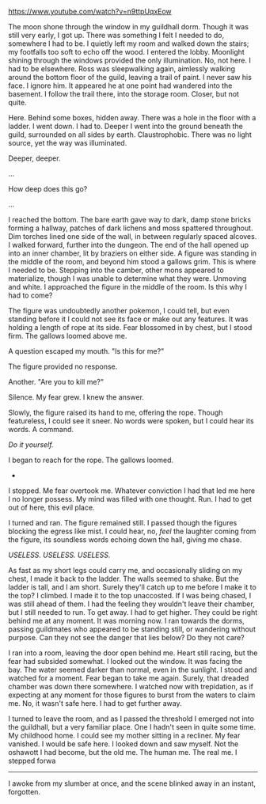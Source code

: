 https://www.youtube.com/watch?v=n9ttpUqxEow

The moon shone through the window in my guildhall dorm. Though it was still very early, I got up. There was something I felt I needed to do, somewhere I had to be. I quietly left my room and walked down the stairs; my footfalls too soft to echo off the wood. I entered the lobby. Moonlight shining through the windows provided the only illumination. No, not here. I had to be elsewhere. Ross was sleepwalking again, aimlessly walking around the bottom floor of the guild, leaving a trail of paint. I never saw his face. I ignore him. It appeared he at one point had wandered into the basement. I follow the trail there, into the storage room. Closer, but not quite.

Here. Behind some boxes, hidden away. There was a hole in the floor with a ladder. I went down. I had to. Deeper I went into the ground beneath the guild, surrounded on all sides by earth. Claustrophobic. There was no light source, yet the way was illuminated. 

Deeper, deeper.

...

How deep does this go?

...

I reached the bottom. The bare earth gave way to dark, damp stone bricks forming a hallway, patches of dark lichens and moss spattered throughout. Dim torches lined one side of the wall, in between regularly spaced alcoves. I walked forward, further into the dungeon. The end of the hall opened up into an inner chamber, lit by braziers on either side. A figure was standing in the middle of the room, and beyond him stood a gallows grim. This is where I needed to be. Stepping into the camber, other mons appeared to materialize, though I was unable to determine what they were. Unmoving and white. I approached the figure in the middle of the room. Is this why I had to come?

The figure was undoubtedly another pokemon, I could tell, but even standing before it I could not see its face or make out any features. It was holding a length of rope at its side. Fear blossomed in by chest, but I stood firm. The gallows loomed above me. 

A question escaped my mouth. "Is this for me?"

The figure provided no response.

Another. "Are you to kill me?"

Silence. My fear grew. I knew the answer.

Slowly, the figure raised its hand to me, offering the rope. Though featureless, I could see it sneer. No words were spoken, but I could hear its words. A command. 

*Do it yourself.*

I began to reach for the rope. The gallows loomed.

-

I stopped. Me fear overtook me. Whatever conviction I had that led me here I no longer possess. My mind was filled with one thought. Run. I had to get out of here, this evil place. 

I turned and ran. The figure remained still. I passed though the figures blocking the egress like mist. I could hear, no, *feel* the laughter coming from the figure, its soundless words echoing down the hall, giving me chase.

*USELESS. USELESS. USELESS.*

As fast as my short legs could carry me, and occasionally sliding on my chest, I made it back to the ladder. The walls seemed to shake. But the ladder is tall, and I am short. Surely they'll catch up to me before I make it to the top? I climbed. I made it to the top unaccosted. If I was being chased, I was still ahead of them. I had the feeling they wouldn't leave their chamber, but I still needed to run. To get away. I had to get higher. They could be right behind me at any moment. It was morning now. I ran towards the dorms, passing guildmates who appeared to be standing still, or wandering without purpose. Can they not see the danger that lies below? Do they not care? 

I ran into a room, leaving the door open behind me. Heart still racing, but the fear had subsided somewhat. I looked out the window. It was facing the bay. The water seemed darker than normal, even in the sunlight. I stood and watched for a moment. Fear began to take me again. Surely, that dreaded chamber was down there somewhere. I watched now with trepidation, as if expecting at any moment for those figures to burst from the waters to claim me. No, it wasn't safe here. I had to get further away. 

I turned to leave the room, and as I passed the threshold I emerged not into the guildhall, but a very familiar place. One I hadn't seen in quite some time. My childhood home. I could see my mother sitting in a recliner. My fear vanished. I would be safe here. I looked down and saw myself. Not the oshawott I had become, but the old me. The human me. The real me. I stepped forwa

--------

I awoke from my slumber at once, and the scene blinked away in an instant, forgotten.